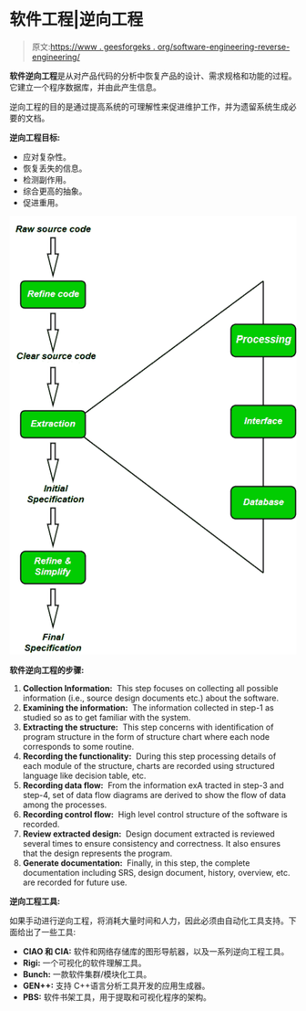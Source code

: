 # 软件工程|逆向工程

> 原文:[https://www . geesforgeks . org/software-engineering-reverse-engineering/](https://www.geeksforgeeks.org/software-engineering-reverse-engineering/)

**软件逆向工程**是从对产品代码的分析中恢复产品的设计、需求规格和功能的过程。它建立一个程序数据库，并由此产生信息。

逆向工程的目的是通过提高系统的可理解性来促进维护工作，并为遗留系统生成必要的文档。

**逆向工程目标:**

*   应对复杂性。
*   恢复丢失的信息。
*   检测副作用。
*   综合更高的抽象。
*   促进重用。

![](img/6faf1a94847c182d2c85795fe7a2050b.png)

**软件逆向工程的步骤:**

1.  **Collection Information:** 
    This step focuses on collecting all possible information (i.e., source design documents etc.) about the software. 
2.  **Examining the information:** 
    The information collected in step-1 as studied so as to get familiar with the system. 
3.  **Extracting the structure:** 
    This step concerns with identification of program structure in the form of structure chart where each node corresponds to some routine. 
4.  **Recording the functionality:** 
    During this step processing details of each module of the structure, charts are recorded using structured language like decision table, etc. 
5.  **Recording data flow:** 
    From the information exA tracted in step-3 and step-4, set of data flow diagrams are derived to show the flow of data among the processes. 
6.  **Recording control flow:** 
    High level control structure of the software is recorded. 
7.  **Review extracted design:** 
    Design document extracted is reviewed several times to ensure consistency and correctness. It also ensures that the design represents the program. 
8.  **Generate documentation:** 
    Finally, in this step, the complete documentation including SRS, design document, history, overview, etc. are recorded for future use. 

**逆向工程工具:**

如果手动进行逆向工程，将消耗大量时间和人力，因此必须由自动化工具支持。下面给出了一些工具:

*   **CIAO 和 CIA:** 软件和网络存储库的图形导航器，以及一系列逆向工程工具。
*   **Rigi:** 一个可视化的软件理解工具。
*   **Bunch:** 一款软件集群/模块化工具。
*   **GEN++:** 支持 C++语言分析工具开发的应用生成器。
*   **PBS:** 软件书架工具，用于提取和可视化程序的架构。